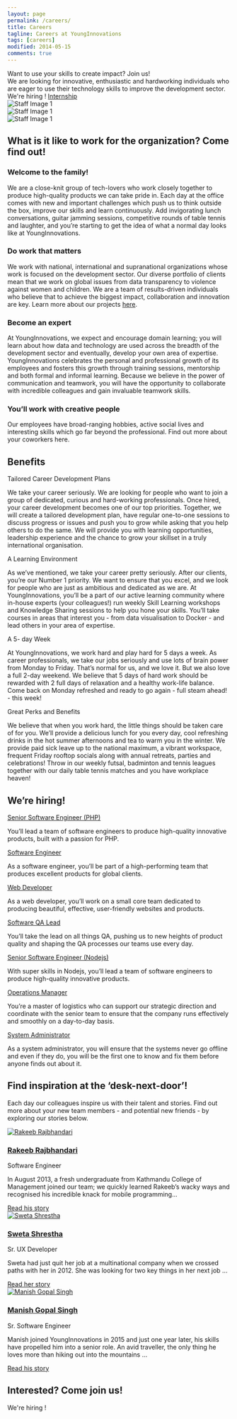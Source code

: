 ```yaml
---
layout: page
permalink: /careers/
title: Careers
tagline: Careers at YoungInnovations
tags: [careers]
modified: 2014-05-15
comments: true
---
```


<div class="career-wrapper ">
    <div class="tagline layout">
        Want to use your skills to create impact? Join us!
    </div>
    <div class="career-info">
        <div class="layout">
           We are looking for innovative, enthusiastic and hardworking individuals who are eager to use their technology skills to improve the development sector.
        </div>
        <div class="hiring-btn">
            <a id="professional-sectionlink" class="dev-btn">We're hiring !</a>
            <a href="/internship" class="intern-btn">Internship</a>
        </div>
    </div>
    <div class="art-animate-wrap clearfix">
        <div class="wow slideInLeft art-1" data-wow-duration="1.5s" data-wow-delay="1s">
            <img src="/images/career/ic_career-art-1.svg" alt="Staff Image 1" />
        </div>
        <div class="wow bounceInUp art-2" data-wow-duration="0.7s" data-wow-delay="1s">
            <img src="/images/career/ic_career-art-2.svg" alt="Staff Image 1" />
        </div>
        <div class="wow slideInRight art-3" data-wow-duration="2s" data-wow-delay="1s">
            <img src="/images/career/ic_career-art-3.svg" alt="Staff Image 1" />
        </div>
    </div>
</div>
<div class="career-explore">
    <div class="career-title-wrap">
        <h2 class="career-title">What is it like to work for the organization? Come find out!</h2>
    </div>
    <div class="career-explore__moment">
        <div class="career-explore__moment-description">
            <div class="right-floated">
                <div>
                    <h3 class="career-explore__moment-title">Welcome to the family!</h3>
                                    <p>We are a close-knit group of tech-lovers who work closely together to produce high-quality products we can take pride in. 
                                       Each day at the office comes with new and important challenges which push us to think outside the box, improve our skills and learn continuously. Add invigorating lunch conversations, guitar jamming sessions, competitive rounds of table tennis and laughter, and you’re starting to get the idea of what a normal day looks like at YoungInnovations. </p>
                </div>
            </div>
        </div>    
    </div>
    <div class="career-explore__moment">
            <div class="career-explore__moment-description">
                <div class="left-floated">
                    <div>
                        <h3 class="career-explore__moment-title">Do work that matters</h3>
                                        <p>We work with national, international and supranational organizations whose work is focused on the development sector. Our diverse portfolio of clients  mean that we work on global issues from data transparency to violence against women and children. We are a team of results-driven individuals who believe that to achieve the biggest impact, collaboration and innovation are key. Learn more about our projects <a href="/work">here</a>.</p>
                    </div>
                </div>
            </div>    
        </div>
        <div class="career-explore__moment">
                <div class="career-explore__moment-description">
                    <div class="right-floated">
                        <div>
                            <h3 class="career-explore__moment-title">Become an expert</h3>
                            <p>At YoungInnovations, we expect and encourage domain learning; you will learn about how data and technology are used across  the breadth of the development sector and eventually, develop your own area of expertise. YoungInnovations celebrates the personal and professional growth of its employees and fosters this growth through training sessions, mentorship and both formal and informal learning. Because we believe in the power of communication and teamwork, you will have the opportunity to collaborate with incredible colleagues and gain invaluable teamwork skills.</p>
                        </div>
                    </div>
                </div>    
            </div>
            <div class="career-explore__moment">
                    <div class="career-explore__moment-description">
                        <div class="left-floated">
                            <div>
                                <h3 class="career-explore__moment-title">You’ll work with creative people</h3>
                                <p>Our employees have broad-ranging hobbies, active social lives and interesting skills which go far beyond the professional. Find out more about  your coworkers <a id="career-motivatorslink" class="here">here</a>. </p>
                            </div>
                        </div>
                    </div>    
                </div>
</div>    

<div class="career-benefits">
    <div class="wrap-960">
        <h2 class="career-title">Benefits</h2>
        <div class="benefits-wrap clearfix">
            <div class="benefits-wrap__list">
                <div class="benefits-wrap__list-content">
                    <span class="benefits-wrap-title">Tailored Career Development Plans</span>
                    <p>We take your career seriously. We are looking for people who want to join a group of dedicated, curious and hard-working professionals. Once hired, your career development becomes one of our top priorities. Together, we will create a tailored development plan, have regular one-to-one sessions to discuss progress or issues and push you to grow while asking that you help others to do the same. We will provide you with learning opportunities, leadership experience and the chance to grow your skillset in a truly international organisation. </p>    
                </div>    
            </div>
            <div class="benefits-wrap__list">
                <div class="benefits-wrap__list-content">
                    <span class="benefits-wrap-title">A Learning Environment</span>
                    <p>As we’ve mentioned, we take your career pretty seriously. After our clients, you’re our Number 1 priority. We want to ensure that you excel, and we look for people who are just as ambitious and dedicated as we are. At YoungInnovations, you’ll be a part of our active learning community where in-house experts (your colleagues!) run weekly  Skill Learning workshops and Knowledge Sharing sessions to help you hone your skills. You’ll take courses in areas that interest you - from data visualisation to Docker - and lead others in your area of expertise.</p>    
                </div>    
            </div>
            <div class="benefits-wrap__list">
                <div class="benefits-wrap__list-content">
                    <span class="benefits-wrap-title">A 5- day Week</span>
                    <p>At YoungInnovations, we work hard and play hard for 5 days a week. As career professionals, we take our jobs seriously and use lots of brain power from Monday to Friday. That’s normal for us, and we love it. But we also love a full 2-day weekend. We believe that 5 days of hard work should be rewarded with 2 full days of relaxation and a healthy work-life balance. Come back on Monday refreshed and ready to go again - full steam ahead! - this week!</p>    
                </div>    
            </div>
            <div class="benefits-wrap__list">
                <div class="benefits-wrap__list-content">
                    <span class="benefits-wrap-title">Great Perks and Benefits</span>
                    <p>We believe that when you work hard, the little things should be taken care of for you. We’ll provide a delicious lunch for you every day, cool refreshing drinks in the hot summer afternoons and tea to warm you in the winter.  We provide paid sick leave up to the national maximum, a vibrant workspace, frequent Friday rooftop socials along with annual retreats, parties and celebrations!  Throw in our weekly futsal, badminton and tennis leagues together with our daily table tennis matches and you have workplace heaven!</p>    
                </div>    
            </div>            
        </div>
    </div>    
</div>
<div id="professional-section" class="profession-section">
    <div class="wrap-960">
    <h2 class="career-title">We’re hiring!</h2>
        <div class="profession-list">
            <div class="wow fadeInUp profession-list__item" data-wow-duration="0.5s" data-wow-delay="0.5s">
                <a class="profession-list__item-title" href="/job-detail/senior-software-engineer-php">Senior Software Engineer (PHP)</a>
                <p class="description">You’ll lead a team of software engineers to produce high-quality innovative products, built with a passion for PHP.</p>  
            </div>
            <div class="wow fadeInUp profession-list__item" data-wow-duration="0.5s" data-wow-delay="0.5s">
                <a class="profession-list__item-title" href="/job-detail/software-engineer">Software Engineer</a>
                <p class="description">As a software engineer, you’ll be part of a high-performing team that produces excellent products for global clients.</p>  
            </div>
            <div class="wow fadeInUp profession-list__item" data-wow-duration="0.5s" data-wow-delay="0.5s">
                <a class="profession-list__item-title" href="/job-detail/web-developer">Web Developer</a>
                <p class="description">As a web developer, you’ll work on a small core team dedicated to producing beautiful, effective, user-friendly websites and products.</p>  
            </div>
            <div class="wow fadeInUp profession-list__item" data-wow-duration="0.5s" data-wow-delay="0.5s">
                <a class="profession-list__item-title" href="/job-detail/software-QA-lead">Software QA Lead</a>
                <p class="description">You’ll take the lead on all things QA, pushing us to new heights of product quality and shaping the QA processes our teams use every day.</p>  
            </div>
            <div class="wow fadeInUp profession-list__item" data-wow-duration="0.5s" data-wow-delay="0.5s">
                <a class="profession-list__item-title" href="/job-detail/senior-software-engnineer-node">Senior Software Engineer (Nodejs)</a>
                <p class="description">With super skills in Nodejs, you’ll lead a team of software engineers to produce high-quality innovative products.</p>  
            </div>
            <div class="wow fadeInUp profession-list__item" data-wow-duration="0.5s" data-wow-delay="0.5s">
                <a class="profession-list__item-title" href="/job-detail/operations-manager">Operations Manager</a>
                <p class="description">You’re a master of logistics who can support our strategic direction and coordinate with the senior team to ensure that the company runs effectively and smoothly on a day-to-day basis.</p>  
            </div>
            <div class="wow fadeInUp profession-list__item" data-wow-duration="0.5s" data-wow-delay="0.5s">
                <a class="profession-list__item-title" href="/job-detail/System-administrator">System Administrator</a>
                <p class="description">As a system administrator, you will ensure that the systems never go offline and even if they do, you will be the first one to know and fix them before anyone finds out about it.</p>  
            </div>
        </div>
    </div>
</div>
<div id="career-motivators" class="career-motivators">
    <div class="wrap-960">
        <h2 class="career-title">Find inspiration at the ‘desk-next-door’!</h2>
        <p>Each day our colleagues inspire us with their talent and stories. Find out more about your new team members - and potential new friends - by exploring our stories below.</p>
        <div class="motivators-story-card-wrap clearfix">
            <div class="wow fadeInUp motivators-story-card-wrap__list" data-wow-duration="0.5s" data-wow-delay="0.5s">
                <a class="title" href="https://blog.yipl.com.np/meet-rakeeb-rajbhandari-9e86d07349e6#.r8738720n">
                    <img src="/images/staffs/Rakeeb.png" alt="Rakeeb Rajbhandari" >
                    <h3 class="motivators-story-card-wrap__list-name">Rakeeb Rajbhandari</h3>
                </a>
                <span class="motivators-story-card-wrap__list-profession">Software Engineer</span>
                <p class="motivators-story-card-wrap__list-story">In August 2013, a fresh undergraduate from Kathmandu College of Management joined our team; we quickly learned Rakeeb’s wacky ways and recognised his incredible knack for mobile programming...</p>
                <a class="story-btn" href="https://blog.yipl.com.np/meet-rakeeb-rajbhandari-9e86d07349e6#.r8738720n">Read his story</a>
            </div>
            <div class="wow fadeInUp motivators-story-card-wrap__list" data-wow-duration="0.5s" data-wow-delay="0.5s">
                <a class="title" href="https://blog.yipl.com.np/meet-sweta-shrestha-71070057841e#.yygmbmqcp">
                    <img src="/images/staffs/Sweta.png" alt="Sweta Shrestha" />
                    <h3 class="motivators-story-card-wrap__list-name">Sweta Shrestha</h3>
                </a>
                <span class="motivators-story-card-wrap__list-profession">Sr. UX Developer</span>
                <p class="motivators-story-card-wrap__list-story">Sweta had just quit her job at a multinational company when we crossed paths with her in 2012. She was looking for two key things in her next job ...</p>
                <a class="story-btn" href="https://blog.yipl.com.np/meet-sweta-shrestha-71070057841e#.yygmbmqcp">Read her story</a>
            </div>
            <div class="wow fadeInUp motivators-story-card-wrap__list" data-wow-duration="0.5s" data-wow-delay="0.5s">
                <a class="title" href="https://blog.yipl.com.np/meet-manish-gopal-singh-6eab0d779b4b#.lxmi7i16y">
                    <img src="/images/staffs/Manish.png" alt="Manish Gopal Singh" >
                    <h3 class="motivators-story-card-wrap__list-name">Manish Gopal Singh</h3>
                </a>
                <span class="motivators-story-card-wrap__list-profession">Sr. Software Engineer</span>
                <p class="motivators-story-card-wrap__list-story">Manish joined YoungInnovations in 2015 and just one year later, his skills have propelled him into a senior role. An avid traveller, the only thing he loves more than hiking out into the mountains ...</p>
                <a class="story-btn" href="https://blog.yipl.com.np/meet-manish-gopal-singh-6eab0d779b4b#.lxmi7i16y">Read his story</a>
            </div>
        </div>
    </div>        
</div>

<div class="join-us">
    <div class="wrap-960">
        <h2 class="career-title">Interested? Come join us!</h2>
        <div class="hiring-btn">
            <a id="professional-sectionlink" class="dev-btn">We're hiring !</a>
            <!--<a href="#" class="intern-btn">Internship</a>-->
        </div>
    </div>
</div>

